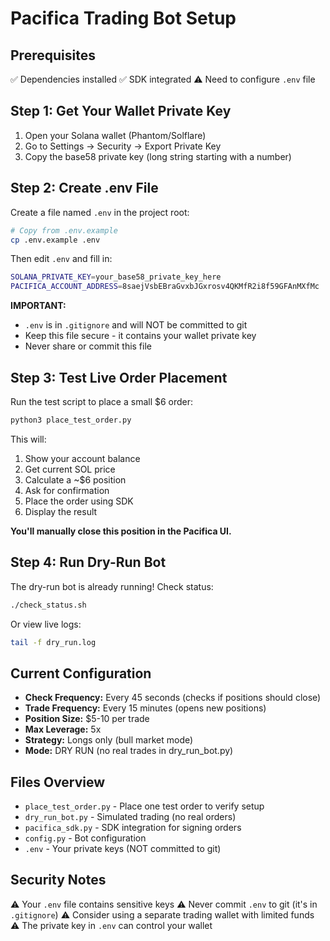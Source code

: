# Pacifica Trading Bot Setup

## Prerequisites

✅ Dependencies installed
✅ SDK integrated
⚠️ Need to configure `.env` file

## Step 1: Get Your Wallet Private Key

1. Open your Solana wallet (Phantom/Solflare)
2. Go to Settings → Security → Export Private Key
3. Copy the base58 private key (long string starting with a number)

## Step 2: Create .env File

Create a file named `.env` in the project root:

```bash
# Copy from .env.example
cp .env.example .env
```

Then edit `.env` and fill in:

```bash
SOLANA_PRIVATE_KEY=your_base58_private_key_here
PACIFICA_ACCOUNT_ADDRESS=8saejVsbEBraGvxbJGxrosv4QKMfR2i8f59GFAnMXfMc
```

**IMPORTANT:**
- `.env` is in `.gitignore` and will NOT be committed to git
- Keep this file secure - it contains your wallet private key
- Never share or commit this file

## Step 3: Test Live Order Placement

Run the test script to place a small $6 order:

```bash
python3 place_test_order.py
```

This will:
1. Show your account balance
2. Get current SOL price
3. Calculate a ~$6 position
4. Ask for confirmation
5. Place the order using SDK
6. Display the result

**You'll manually close this position in the Pacifica UI.**

## Step 4: Run Dry-Run Bot

The dry-run bot is already running! Check status:

```bash
./check_status.sh
```

Or view live logs:

```bash
tail -f dry_run.log
```

## Current Configuration

- **Check Frequency:** Every 45 seconds (checks if positions should close)
- **Trade Frequency:** Every 15 minutes (opens new positions)
- **Position Size:** $5-10 per trade
- **Max Leverage:** 5x
- **Strategy:** Longs only (bull market mode)
- **Mode:** DRY RUN (no real trades in dry_run_bot.py)

## Files Overview

- `place_test_order.py` - Place one test order to verify setup
- `dry_run_bot.py` - Simulated trading (no real orders)
- `pacifica_sdk.py` - SDK integration for signing orders
- `config.py` - Bot configuration
- `.env` - Your private keys (NOT committed to git)

## Security Notes

⚠️ Your `.env` file contains sensitive keys
⚠️ Never commit `.env` to git (it's in `.gitignore`)
⚠️ Consider using a separate trading wallet with limited funds
⚠️ The private key in `.env` can control your wallet
